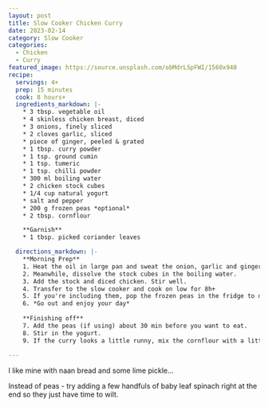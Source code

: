 ```yaml
---
layout: post
title: Slow Cooker Chicken Curry
date: 2023-02-14
category: Slow Cooker
categories:
  - Chicken
  - Curry
featured_image: https://source.unsplash.com/obMdrL5pFWI/1560x940
recipe:
  servings: 4+
  prep: 15 minutes
  cook: 8 hours+
  ingredients_markdown: |-
    * 3 tbsp. vegetable oil
    * 4 skinless chicken breast, diced
    * 3 onions, finely sliced
    * 2 cloves garlic, sliced
    * piece of ginger, peeled & grated
    * 1 tbsp. curry powder
    * 1 tsp. ground cumin
    * 1 tsp. tumeric
    * 1 tsp. chilli powder
    * 300 ml boiling water
    * 2 chicken stock cubes
    * 1/4 cup natural yogurt
    * salt and pepper
    * 200 g frozen peas *optional*
    * 2 tbsp. cornflour

    **Garnish**
    * 1 tbsp. picked coriander leaves

  directions_markdown: |-
    **Morning Prep**
    1. Heat the oil in large pan and sweat the onion, garlic and ginger with a little salt for 8-10 min until softened. Add the ground spices and stir well.
    2. Meanwhile, dissolve the stock cubes in the boiling water.
    3. Add the stock and diced chicken. Stir well.
    4. Transfer to the slow cooker and cook on low for 8h+
    5. If you're including them, pop the frozen peas in the fridge to defrost.
    6. *Go out and enjoy your day*
    
    **Finishing off**
    7. Add the peas (if using) about 30 min before you want to eat.
    8. Stir in the yogurt. 
    9. If the curry looks a little runny, mix the cornflour with a little water and add to the slow cooker, giving it a good stir.
    
---
```

I like mine with naan bread and some lime pickle...

Instead of peas - try adding a few handfuls of baby leaf spinach right at the end so they just have time to wilt.